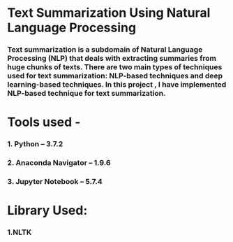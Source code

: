 <h1>Text Summarization Using Natural Language Processing</h1>

<h3>Text summarization is a subdomain of Natural Language Processing (NLP) that deals with extracting summaries from huge chunks of texts.
There are two main types of techniques used for text summarization: NLP-based techniques and deep learning-based techniques. In this 
project , I have implemented NLP-based technique for text summarization.</h3>


<h1>Tools used -</h1>
<h3>1. Python – 3.7.2</h3>
<h3>2. Anaconda Navigator – 1.9.6</h3>
<h3>3. Jupyter Notebook – 5.7.4</h3>

<h1>Library Used:</h1>
<h3>1.NLTK</h3>
